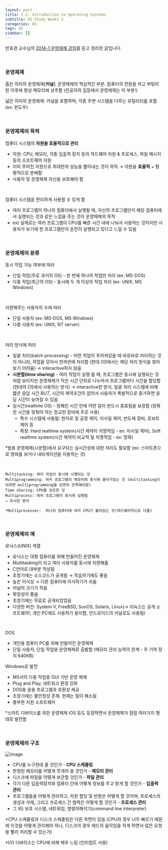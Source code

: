 ```yaml
---
layout: post
title: 1-2. Introduction to Operating Systems
subtitle: OS Study Week1-2
categories: OS
tags: OS
sidebar: []
---
```




반효경 교수님의 [2014-1 운영체제 강의](http://www.kocw.net/home/search/kemView.do?kemId=1046323)를 듣고 정리한 글입니다.

<br>

### 운영체제

좁은 의미의 운영체제[**커널**]:  운영체제의 핵심적인 부분. 컴퓨터의 전원을 켜고 부팅이 된 이후에 항상 메모리에 상주함 (전공자의 입장에서 운영체제는 이 부분!)

넓은 의미의 운영체제: 커널을 포함하며, 각종 주변 시스템을 다루는 유틸리티를 포함 (ex: 윈도우)

<br>

### 운영체제의 목적

컴퓨터 시스템의 **자원을 효율적으로 관리**

- 자원: CPU, 메모리, 각종 입출력 장치 등의 하드웨어 자원 & 프로세스, 파일 메시지 등의 소프트웨어 자원
- 이미 주어진 자원으로 최대한의 성능을 뽑아내는 것이 목적 → 자원을 **효율적** + 형평적으로 분배함
- 사용자 및 운영체제 자신을 보호해야 함

<br>

컴퓨터 시스템을 편리하게 사용할 수 있게 함

- 여러 프로그램이 하나의 컴퓨터에서 실행될 때, 자신의 프로그램만이 해당 컴퓨터에서 실행되는 것과 같은 느낌을 주는 것이 운영체제의 목적
- ex) 실제로는 여러 프로그램이 CPU를 빠른 시간 내에 나눠서 사용하는 것이지만 사용자가 보기에 한 프로그램만이 온전히 실행되고 있다고 느낄 수 있음

<br>

### 운영체제의 분류

동시 작업 가능 여부에 따라

- 단일 작업(주로 과거의 OS) - 한 번에 하나의 작업만 처리 (ex: MS-DOS)
- 다중 작업(최근의 OS) - 동시에 두 개 이상의 작업 처리 (ex: UNIX, MS Windows)

<br>

지원해주는 사용자의 수에 따라

- 단일 사용자 (ex: MS-DOS, MS Windows)
- 다중 사용자 (ex: UNIX, NT server)

<br>

처리 방식에 따라

- 일괄 처리(batch processing) - 어떤 작업이 주어져있을 때 바로바로 처리하는 것이 아니라, 작업을 모아서 한꺼번에 처리함 (현대 OS에서는 해당 처리 방식을 찾아보기 어려움) → interactive하지 않음
- **시분할(time sharing)** - 여러 작업이 실행 될 때, 프로그램은 동시에 실행되는 것처럼 보이지만 운영체제가 작은 시간 단위로 나누어서 프로그램마다 시간을 할당함 (현대의 OS에서 사용하는 방식) → interactive한 방식, 일괄 처리 시스템에 비해 짧은 응답 시간 *BUT*, 시간의 제약조건이 없어서 사용자가 폭발적으로 증가하면 응답 시간이 늦어질 수 있음
- 실시간(realtime OS) - 정해진 시간 안에 어떤 일이 반드시 종료됨을 보장함 (정확한 시간을 맞춰야 하는 정교한 장비에 주로 사용)
  - 특수 시스템에 사용됨: 원자로 및 공장 제어, 미사일 제어, 반도체 장비, 로보트 제어 등
  - 확장: Hard realtime system(시간 제약이 치명적임 - ex: 미사일 제어), Soft realtime system(시간 제약이 비교적 덜 치명적임 - ex: 영화)

*범용 운영체제(시분할)에서 요구되는 실시간성에 대한 처리도 필요함 (ex: 스마트폰으로 영화를 보거나 내비게이션을 이용하는 것)

<br>

```
Multitasking: 여러 작업이 동시에 시행되는 것
Multiprogramming: 여러 프로그램이 메모리에 동시에 올라가있는 것 (multitasking이 되려면 multiprogramming을 당연히 만족해야함)
Time sharing: CPU를 강조한 것
Multiprocess: 여러 프로그램이 동시에 실행됨
→ 유사한 용어

*Multiprocesser:  하나의 컴퓨터에 여러 CPU가 붙어있는 것(하드웨어적으로 다름)
```

<br>

### 운영체제의 예

유닉스(UNIX) 계열

- 유닉스는 대형 컴퓨터를 위해 만들어진 운영체제
- Multitasking이 되고 여러 사용자를 동시에 지원해줌
- C언어로 대부분 작성됨
- 초창기에는 소스코드가 공개됨 → 학습하기에도 좋음
- 높은 이식성 → 다른 컴퓨터에 이식하기가 쉬움
- 커널의 크기가 작음
- 확장성이 좋음
- 초창기에는 무료로 공개되었었음
- 다양한 버전: System V, FreeBSD, SunOS, Solaris, Linux(→ 리눅스는 공개 소프트웨어!, 개인 PC에도 사용하기 용이함, 안드로이드의 커널로도 사용됨)

<br>

DOS

- 개인용 컴퓨터 PC를 위해 만들어진 운영체제
- 단일 사용자, 단일 작업용 운영체제로 출발함 (메모리 관리 능력의 한계 - 주 기억 장치 640KB)

Windows로 발전

- MS사의 다중 작업용 GUI 기반 운영 체제
- Plug and Play, 네트워크 환경 강화
- DOS용 응용 프로그램과 호환성 제공
- 초창기에는 불안정성 존재. 현재는 많이 해소됨
- 풍부한 지원 소프트웨어

*스마트 디바이스를 위한 운영체제 iOS 등도 등장하면서 운영체제가 점점 여러가지 형태로 발전함

<br>

### 운영체제의 구조

![image](https://user-images.githubusercontent.com/71377968/200158656-3f24acb1-5fca-49f3-8e50-4db8fe591eac.png)

- CPU를 누구한테 줄 것인가 - **CPU 스케줄링**
- 한정된 메모리를 어떻게 쪼개어 쓸 것인가 - **메모리 관리**
- 디스크에 파일을 어떻게 보관할 것인가 - **파일 관리**
- 각기 다른 입출력장치와 컴퓨터 간에 어떻게 정보를 주고 받게 할 것인가 - **입출력 관리**
- 프로그램들을 어떻게 관리하고, 자원 할당 및 반환은 어떻게 할 것이며, 프로세스의 생성과 삭제, 그리고 프로세스 간 협력은 어떻게 할 것인가 - **프로세스 관리**
- 그 외) 보호 시스템, 네트워킹, 명령어해석기(command line interpreter)

*CPU 스케줄링과 디스크 스케줄링은 다른 측면이 있음 (CPU의 경우 너무 빠르기 때문에 이것을 어떻게 관리해야 하나, 디스크의 경우 헤드의 움직임을 적게 하면서 많은 요청을 빨리 처리할 수 있는가)

*I/O 디바이스는 CPU에 비해 매우 느림 (인터럽트 사용)

